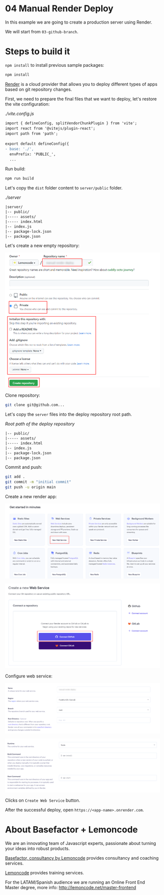 # 04 Manual Render Deploy

In this example we are going to create a production server using Render.

We will start from `03-github-branch`.

# Steps to build it

`npm install` to install previous sample packages:

```bash
npm install
```

[Render](https://render.com/) is a cloud provider that allows you to deploy different types of apps based on git repository changes.

First, we need to prepare the final files that we want to deploy, let's restore the vite configuration:

_./vite.config.js_

```diff
import { defineConfig, splitVendorChunkPlugin } from 'vite';
import react from '@vitejs/plugin-react';
import path from 'path';

export default defineConfig({
- base: './',
  envPrefix: 'PUBLIC_',
  ...

```

Run build:

```bash
npm run build

```

Let's copy the `dist` folder content to `server/public` folder.

_./server_

```
|server/
|-- public/
|----- assets/
|----- index.html
|-- index.js
|-- package-lock.json
|-- package.json
```

Let's create a new empty repository:

![01-create-repo](./readme-resources/01-create-repo.png)

Clone repository:

```bash
git clone git@github.com...

```

Let's copy the `server` files into the deploy repository root path.

_Root path of the deploy repository_

```
|-- public/
|----- assets/
|----- index.html
|-- index.js
|-- package-lock.json
|-- package.json

```

Commit and push:

```bash
git add .
git commit -m "initial commit"
git push -u origin main

```

Create a new render app:

![02-create-render-app](./readme-resources/02-create-render-app.png)

![03-connect-github](./readme-resources/03-connect-github.png)

Configure web service:

![04-configure-web-service](./readme-resources/04-configure-web-service.png)

![05-configure-runtime](./readme-resources/05-configure-runtime.png)

Clicks on `Create Web Service` button.

After the successful deploy, open `https://<app-name>.onrender.com`.

# About Basefactor + Lemoncode

We are an innovating team of Javascript experts, passionate about turning your ideas into robust products.

[Basefactor, consultancy by Lemoncode](http://www.basefactor.com) provides consultancy and coaching services.

[Lemoncode](http://lemoncode.net/services/en/#en-home) provides training services.

For the LATAM/Spanish audience we are running an Online Front End Master degree, more info: http://lemoncode.net/master-frontend
